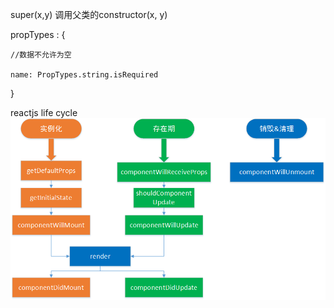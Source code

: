 super\(x,y\) 调用父类的constructor\(x, y\)

propTypes : {

```
//数据不允许为空

name: PropTypes.string.isRequired
```

}





reactjs life cycle![](/assets/download.png)

